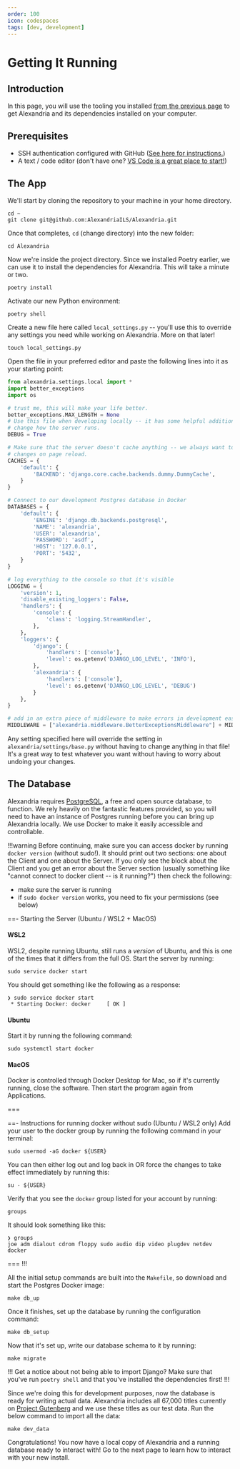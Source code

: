 ```yaml
---
order: 100
icon: codespaces
tags: [dev, development]
---
```

# Getting It Running

## Introduction

In this page, you will use the tooling you installed [from the previous page](environment_setup.md) to get Alexandria and its dependencies installed on your computer.

## Prerequisites

* SSH authentication configured with GitHub ([See here for instructions.](https://docs.github.com/en/authentication/connecting-to-github-with-ssh))
* A text / code editor (don't have one? [VS Code is a great place to start!](https://code.visualstudio.com/download))

## The App

We'll start by cloning the repository to your machine in your home directory.

```shell
cd ~
git clone git@github.com:AlexandriaILS/Alexandria.git
```

Once that completes, `cd` (change directory) into the new folder:

```shell
cd Alexandria
```

Now we're inside the project directory. Since we installed Poetry earlier, we can use it to install the dependencies for Alexandria. This will take a minute or two.

```shell
poetry install
```

Activate our new Python environment:

```shell
poetry shell
```

Create a new file here called `local_settings.py` -- you'll use this to override any settings you need while working on Alexandria. More on that later!

```shell
touch local_settings.py
```

Open the file in your preferred editor and paste the following lines into it as your starting point:

```python
from alexandria.settings.local import *
import better_exceptions
import os

# trust me, this will make your life better.
better_exceptions.MAX_LENGTH = None
# Use this file when developing locally -- it has some helpful additions which
# change how the server runs.
DEBUG = True

# Make sure that the server doesn't cache anything -- we always want to see new
# changes on page reload.
CACHES = {
    'default': {
        'BACKEND': 'django.core.cache.backends.dummy.DummyCache',
    }
}

# Connect to our development Postgres database in Docker
DATABASES = {
    'default': {
        'ENGINE': 'django.db.backends.postgresql',
        'NAME': 'alexandria',
        'USER': 'alexandria',
        'PASSWORD': 'asdf',
        'HOST': '127.0.0.1',
        'PORT': '5432',
    }
}

# log everything to the console so that it's visible
LOGGING = {
    'version': 1,
    'disable_existing_loggers': False,
    'handlers': {
        'console': {
            'class': 'logging.StreamHandler',
        },
    },
    'loggers': {
        'django': {
            'handlers': ['console'],
            'level': os.getenv('DJANGO_LOG_LEVEL', 'INFO'),
        },
        'alexandria': {
            'handlers': ['console'],
            'level': os.getenv('DJANGO_LOG_LEVEL', 'DEBUG')
        }
    },
}

# add in an extra piece of middleware to make errors in development easier to find
MIDDLEWARE = ["alexandria.middleware.BetterExceptionsMiddleware"] + MIDDLEWARE
```

Any setting specified here will override the setting in `alexandria/settings/base.py` without having to change anything in that file! It's a great way to test whatever you want without having to worry about undoing your changes.

## The Database

Alexandria requires [PostgreSQL](https://en.wikipedia.org/wiki/PostgreSQL), a free and open source database, to function. We rely heavily on the fantastic features provided, so you will need to have an instance of Postgres running before you can bring up Alexandria locally. We use Docker to make it easily accessible and controllable.

!!!warning
Before continuing, make sure you can access docker by running `docker version` (without sudo!). It should print out two sections: one about the Client and one about the Server. If you only see the block about the Client and you get an error about the Server section (usually something like "cannot connect to docker client -- is it running?") then check the following:

* make sure the server is running
* if `sudo docker version` works, you need to fix your permissions (see below)

==- Starting the Server (Ubuntu / WSL2 + MacOS)
#### WSL2

WSL2, despite running Ubuntu, still runs a _version_ of Ubuntu, and this is one of the times that it differs from the full OS. Start the server by running:

```shell
sudo service docker start
```

You should get something like the following as a response:

```shell Result:
❯ sudo service docker start
 * Starting Docker: docker     [ OK ]
```

#### Ubuntu

Start it by running the following command:

```shell
sudo systemctl start docker
```

#### MacOS

Docker is controlled through Docker Desktop for Mac, so if it's currently running, close the software. Then start the program again from Applications.

===

==- Instructions for running docker without sudo (Ubuntu / WSL2 only)
Add your user to the docker group by running the following command in your terminal:

```shell
sudo usermod -aG docker ${USER}
```

You can then either log out and log back in OR force the changes to take effect immediately by running this:

```shell
su - ${USER}
```

Verify that you see the `docker` group listed for your account by running:

```shell
groups
```
It should look something like this:

```shell Result:
❯ groups
joe adm dialout cdrom floppy sudo audio dip video plugdev netdev docker
```

===
!!!

All the initial setup commands are built into the `Makefile`, so download and start the Postgres Docker image:

```shell
make db_up
```

Once it finishes, set up the database by running the configuration command:

```shell
make db_setup
```

Now that it's set up, write our database schema to it by running:

```shell
make migrate
```

!!!
Get a notice about not being able to import Django? Make sure that you've run `poetry shell` and that you've installed the dependencies first!
!!!

Since we're doing this for development purposes, now the database is ready for writing actual data. Alexandria includes all 67,000 titles currently on [Project Gutenberg](https://www.gutenberg.org/) and we use these titles as our test data. Run the below command to import all the data:

```shell
make dev_data
```

Congratulations! You now have a local copy of Alexandria and a running database ready to interact with! Go to the next page to learn how to interact with your new install.
